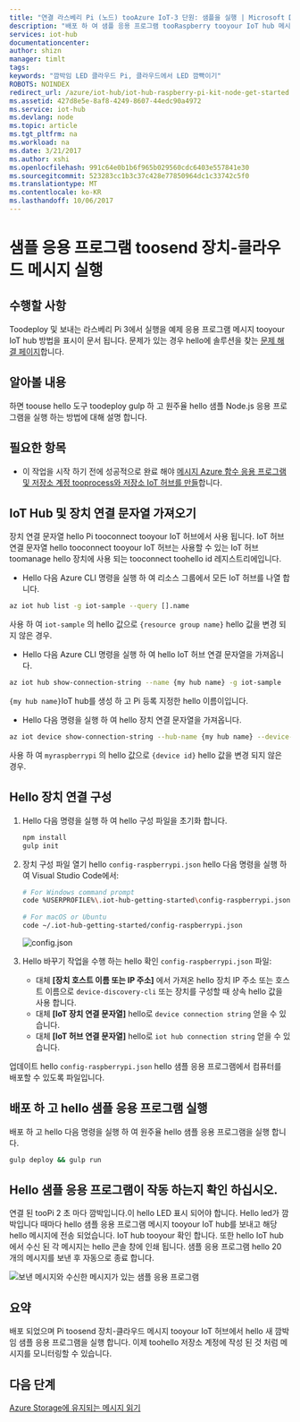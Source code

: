 ```yaml
---
title: "연결 라스베리 Pi (노드) tooAzure IoT-3 단원: 샘플을 실행 | Microsoft Docs"
description: "배포 하 여 샘플 응용 프로그램 tooRaspberry tooyour IoT hub 메시지를 보내고 hello led가 깜박이 Pi 3을 실행 합니다."
services: iot-hub
documentationcenter: 
author: shizn
manager: timlt
tags: 
keywords: "깜박임 LED 클라우드 Pi, 클라우드에서 LED 깜빡이기"
ROBOTS: NOINDEX
redirect_url: /azure/iot-hub/iot-hub-raspberry-pi-kit-node-get-started
ms.assetid: 427d8e5e-8af8-4249-8607-44edc90a4972
ms.service: iot-hub
ms.devlang: node
ms.topic: article
ms.tgt_pltfrm: na
ms.workload: na
ms.date: 3/21/2017
ms.author: xshi
ms.openlocfilehash: 991c64e0b1b6f965b029560cdc6403e557841e30
ms.sourcegitcommit: 523283cc1b3c37c428e77850964dc1c33742c5f0
ms.translationtype: MT
ms.contentlocale: ko-KR
ms.lasthandoff: 10/06/2017
---
```

# <a name="run-a-sample-application-toosend-device-to-cloud-messages"></a>샘플 응용 프로그램 toosend 장치-클라우드 메시지 실행
## <a name="what-you-will-do"></a>수행할 사항
Toodeploy 및 보내는 라스베리 Pi 3에서 실행을 예제 응용 프로그램 메시지 tooyour IoT hub 방법을 표시이 문서 됩니다. 문제가 있는 경우 hello에 솔루션을 찾는 [문제 해결 페이지](iot-hub-raspberry-pi-kit-node-troubleshooting.md)합니다.

## <a name="what-you-will-learn"></a>알아볼 내용
하면 toouse hello 도구 toodeploy gulp 하 고 원주율 hello 샘플 Node.js 응용 프로그램을 실행 하는 방법에 대해 설명 합니다.

## <a name="what-you-need"></a>필요한 항목
* 이 작업을 시작 하기 전에 성공적으로 완료 해야 [메시지 Azure 함수 응용 프로그램 및 저장소 계정 tooprocess와 저장소 IoT 허브를 만들](iot-hub-raspberry-pi-kit-node-lesson3-deploy-resource-manager-template.md)합니다.

## <a name="get-your-iot-hub-and-device-connection-strings"></a>IoT Hub 및 장치 연결 문자열 가져오기
장치 연결 문자열 hello Pi tooconnect tooyour IoT 허브에서 사용 됩니다. IoT 허브 연결 문자열 hello tooconnect tooyour IoT 허브는 사용할 수 있는 IoT 허브 toomanage hello 장치에 사용 되는 tooconnect toohello id 레지스트리에입니다. 

* Hello 다음 Azure CLI 명령을 실행 하 여 리소스 그룹에서 모든 IoT 허브를 나열 합니다.

```bash
az iot hub list -g iot-sample --query [].name
```

사용 하 여 `iot-sample` 의 hello 값으로 `{resource group name}` hello 값을 변경 되지 않은 경우.

* Hello 다음 Azure CLI 명령을 실행 하 여 hello IoT 허브 연결 문자열을 가져옵니다.

```bash
az iot hub show-connection-string --name {my hub name} -g iot-sample
```

`{my hub name}`IoT hub를 생성 하 고 Pi 등록 지정한 hello 이름이입니다.

* Hello 다음 명령을 실행 하 여 hello 장치 연결 문자열을 가져옵니다.

```bash
az iot device show-connection-string --hub-name {my hub name} --device-id myraspberrypi -g iot-sample
```

사용 하 여 `myraspberrypi` 의 hello 값으로 `{device id}` hello 값을 변경 되지 않은 경우.

## <a name="configure-hello-device-connection"></a>Hello 장치 연결 구성
1. Hello 다음 명령을 실행 하 여 hello 구성 파일을 초기화 합니다.
   
   ```bash
   npm install
   gulp init
   ```
2. 장치 구성 파일 열기 hello `config-raspberrypi.json` hello 다음 명령을 실행 하 여 Visual Studio Code에서:
   
   ```bash
   # For Windows command prompt
   code %USERPROFILE%\.iot-hub-getting-started\config-raspberrypi.json
  
   # For macOS or Ubuntu
   code ~/.iot-hub-getting-started/config-raspberrypi.json
   ```
  
   ![config.json](media/iot-hub-raspberry-pi-lessons/lesson3/config.png)
3. Hello 바꾸기 작업을 수행 하는 hello 확인 `config-raspberrypi.json` 파일:
   
   * 대체 **[장치 호스트 이름 또는 IP 주소]** 에서 가져온 hello 장치 IP 주소 또는 호스트 이름으로 `device-discovery-cli` 또는 장치를 구성할 때 상속 hello 값을 사용 합니다.
   * 대체 **[IoT 장치 연결 문자열]** hello로 `device connection string` 얻을 수 있습니다.
   * 대체 **[IoT 허브 연결 문자열]** hello로 `iot hub connection string` 얻을 수 있습니다.

업데이트 hello `config-raspberrypi.json` hello 샘플 응용 프로그램에서 컴퓨터를 배포할 수 있도록 파일입니다.

## <a name="deploy-and-run-hello-sample-application"></a>배포 하 고 hello 샘플 응용 프로그램 실행
배포 하 고 hello 다음 명령을 실행 하 여 원주율 hello 샘플 응용 프로그램을 실행 합니다.

```bash
gulp deploy && gulp run
```

## <a name="verify-that-hello-sample-application-works"></a>Hello 샘플 응용 프로그램이 작동 하는지 확인 하십시오.
연결 된 tooPi 2 초 마다 깜박입니다.이 hello LED 표시 되어야 합니다. Hello led가 깜박입니다 때마다 hello 샘플 응용 프로그램 메시지 tooyour IoT hub를 보내고 해당 hello 메시지에 전송 되었습니다. IoT hub tooyour 확인 합니다. 또한 hello IoT hub에서 수신 된 각 메시지는 hello 콘솔 창에 인쇄 됩니다. 샘플 응용 프로그램 hello 20 개의 메시지를 보낸 후 자동으로 종료 합니다.

![보낸 메시지와 수신한 메시지가 있는 샘플 응용 프로그램](media/iot-hub-raspberry-pi-lessons/lesson3/gulp_run.png)

## <a name="summary"></a>요약
배포 되었으며 Pi toosend 장치-클라우드 메시지 tooyour IoT 허브에서 hello 새 깜박임 샘플 응용 프로그램을 실행 합니다. 이제 toohello 저장소 계정에 작성 된 것 처럼 메시지를 모니터링할 수 있습니다.

## <a name="next-steps"></a>다음 단계
[Azure Storage에 유지되는 메시지 읽기](iot-hub-raspberry-pi-kit-node-lesson3-read-table-storage.md)

